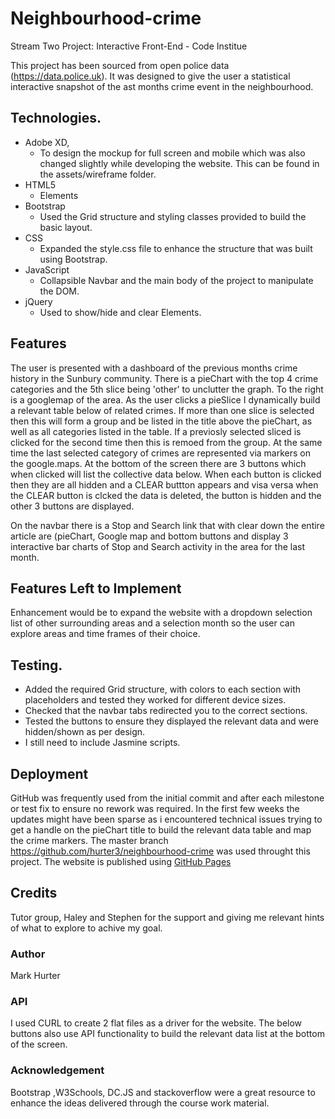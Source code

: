 # Neighbourhood-crime

Stream Two Project: Interactive Front-End - Code Institue
 
This project has been sourced from open police data (https://data.police.uk).
It was designed to give the user a statistical interactive snapshot of the ast months crime 
event in the neighbourhood.



## Technologies.
- Adobe XD,
  - To design the mockup for full screen and mobile which was also changed slightly while 
    developing the website. This can be found in the assets/wireframe folder.
- HTML5
  - Elements 
- Bootstrap
  - Used the Grid structure and styling classes provided to build the basic layout.
- CSS
  - Expanded the style.css file to enhance the structure that was built using Bootstrap.
- JavaScript
  - Collapsible Navbar and the main body of the project to manipulate the DOM.
- jQuery
  - Used to show/hide and clear Elements.

  

## Features

The user is presented with a dashboard of the previous months crime history in the Sunbury community.
There is a pieChart with the top 4 crime categories and the 5th slice being 'other' to unclutter the graph.
To the right is a googlemap of the area.
As the user clicks a pieSlice I dynamically build a relevant table below of related crimes.
If more than one slice is selected then this will form a group and be listed in the title above the pieChart,
as well as all categories listed in the table. If a previosly selected sliced is clicked for the second
time then this is remoed from the group.
At the same time the last selected category of crimes are represented via markers on the google.maps.
At the bottom of the screen there are 3 buttons which when clicked will list the collective data below.
When each button is clicked then they are all hidden and a CLEAR buttton appears and visa versa when the CLEAR
button is clcked the data is deleted, the button is hidden and the other 3 buttons are displayed.

On the navbar there is a Stop and Search link that with clear down the entire article are (pieChart,
Google map and bottom buttons and display 3 interactive bar charts of Stop and Search activity 
in the area for the last month.



## Features Left to Implement
Enhancement would be to expand the website with a dropdown selection list of other surrounding areas and 
a selection month so the user can explore areas and time frames of their choice. 


## Testing.
- Added the required Grid structure, with colors to each section with placeholders and tested they worked for different device sizes.
- Checked that the navbar tabs redirected you to the correct sections.
- Tested the buttons to ensure they displayed the relevant data and were hidden/shown as per design.
- I still need to include Jasmine scripts.





## Deployment
GitHub was frequently used from the initial commit and after each milestone or test fix to ensure 
no rework was required. In the first few weeks the updates might have been sparse as i encountered
technical issues trying to get a handle on the pieChart title to build the relevant data table and 
map the crime markers.
The master branch https://github.com/hurter3/neighbourhood-crime was used throught this project.
The website is published using [GitHub Pages](https://hurter3.github.io/neighbourhood-crime/)

## Credits
Tutor group, Haley and Stephen for the support and giving me relevant hints of what to explore to achive
my goal.

### Author
Mark Hurter

### API
I used CURL to create 2 flat files as a driver for the website. The below buttons also use API functionality
to build the relevant data list at the bottom of the screen.
 

### Acknowledgement

Bootstrap ,W3Schools, DC.JS and stackoverflow were a great resource to enhance the ideas delivered through the
course work material.  




